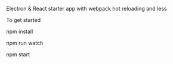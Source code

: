 Electron & React starter app with webpack hot reloading and less

To get started

npm install

npm run watch

npm start